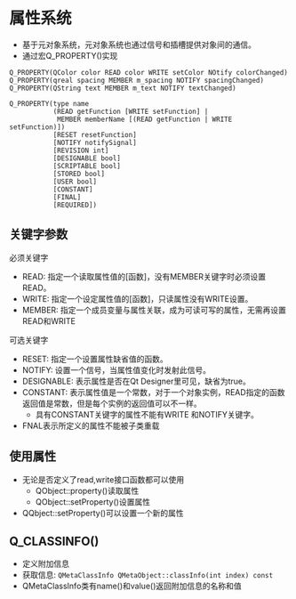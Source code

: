 # 属性系统

- 基于元对象系统，元对象系统也通过信号和插槽提供对象间的通信。
- 通过宏Q_PROPERTY()实现

```
Q_PROPERTY(QColor color READ color WRITE setColor NOtify colorChanged) 
Q_PROPERTY(qreal spacing MEMBER m_spacing NOTIFY spacingChanged)
Q_PROPERTY(QString text MEMBER m_text NOTIFY textChanged)
```

```
Q_PROPERTY(type name
           (READ getFunction [WRITE setFunction] |
            MEMBER memberName [(READ getFunction | WRITE setFunction)])
           [RESET resetFunction]
           [NOTIFY notifySignal]
           [REVISION int]
           [DESIGNABLE bool]
           [SCRIPTABLE bool]
           [STORED bool]
           [USER bool]
           [CONSTANT]
           [FINAL]
           [REQUIRED])
```

## 关键字参数

必须关键字

- READ: 指定一个读取属性值的[函数]，没有MEMBER关键字时必须设置READ。
- WRITE: 指定一个设定属性值的[函数]，只读属性没有WRITE设置。
- MEMBER: 指定一个成员变量与属性关联，成为可读可写的属性，无需再设置READ和WRITE

可选关键字

- RESET: 指定一个设置属性缺省值的函数。
- NOTIFY: 设置一个信号，当属性值变化时发射此信号。
- DESIGNABLE: 表示属性是否在Qt Designer里可见，缺省为true。
- CONSTANT: 表示属性值是一个常数，对于一个对象实例，READ指定的函数返回值是常数，但是每个实例的返回值可以不一样。
  - 具有CONSTANT关键字的属性不能有WRITE 和NOTIFY关键字。
- FNAL表示所定义的属性不能被子类重载

## 使用属性

- 无论是否定义了read,write接口函数都可以使用
  - QObject::property()读取属性
  - QObject::setProperty()设置属性
- QQbject::setProperty()可以设置一个新的属性  

## Q_CLASSINFO()

- 定义附加信息
- 获取信息: `QMetaClassInfo QMetaObject::classInfo(int index) const`
- QMetaClassInfo类有name()和value()返回附加信息的名称和值

